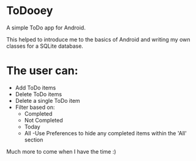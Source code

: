# ToDooey
A simple ToDo app for Android.

This helped to introduce me to the basics of Android and writing my own classes for a SQLite database.

# The user can:
- Add ToDo items
- Delete ToDo items
- Delete a single ToDo item
- Filter based on:
    - Completed
    - Not Completed
    - Today
    - All
-Use Preferences to hide any completed items within the 'All' section

Much more to come when I have the time :)

